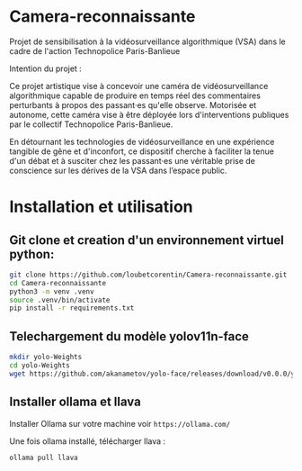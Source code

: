 # Camera-reconnaissante
Projet de sensibilisation à la vidéosurveillance algorithmique (VSA) dans le cadre de l'action Technopolice Paris-Banlieue

Intention du projet : 

Ce projet artistique vise à concevoir une caméra de vidéosurveillance algorithmique capable de produire en temps réel des commentaires perturbants à propos des passant·es qu'elle observe. Motorisée et autonome, cette caméra vise à être déployée lors d'interventions publiques par le collectif Technopolice Paris-Banlieue.

En détournant les technologies de vidéosurveillance en une expérience tangible de gêne et d'inconfort, ce dispositif cherche à faciliter la tenue d'un débat et à susciter chez les passant·es une véritable prise de conscience sur les dérives de la VSA dans l’espace public.

# Installation et utilisation 

## Git clone et creation d'un environnement virtuel python:

```bash
git clone https://github.com/loubetcorentin/Camera-reconnaissante.git
cd Camera-reconnaissante
python3 -m venv .venv
source .venv/bin/activate
pip install -r requirements.txt
```

## Telechargement du modèle yolov11n-face

```bash
mkdir yolo-Weights
cd yolo-Weights
wget https://github.com/akanametov/yolo-face/releases/download/v0.0.0/yolov11n-face.pt
```

## Installer ollama et llava

Installer Ollama sur votre machine voir `https://ollama.com/`

Une fois ollama installé, télécharger llava : 

```bash
ollama pull llava
```